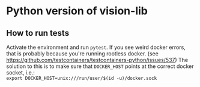 # Python version of vision-lib

## How to run tests
Activate the environment and run `pytest`.
If you see weird docker errors, that is probably because you're running rootless docker.
(see https://github.com/testcontainers/testcontainers-python/issues/537)
The solution to this is to make sure that `DOCKER_HOST` points at the correct docker socket, i.e.:\
`export DOCKER_HOST=unix:///run/user/$(id -u)/docker.sock`